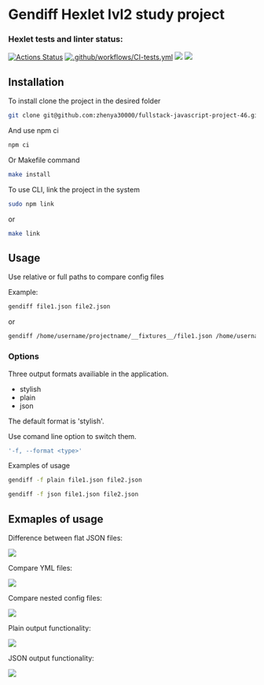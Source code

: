 # Gendiff Hexlet lvl2 study project

### Hexlet tests and linter status:
[![Actions Status](https://github.com/zhenya30000/fullstack-javascript-project-46/workflows/hexlet-check/badge.svg)](https://github.com/zhenya30000/fullstack-javascript-project-46/actions)
[![.github/workflows/CI-tests.yml](https://github.com/zhenya30000/fullstack-javascript-project-46/actions/workflows/CI-tests.yml/badge.svg)](https://github.com/zhenya30000/fullstack-javascript-project-46/actions/workflows/CI-tests.yml)
<a href="https://codeclimate.com/github/zhenya30000/fullstack-javascript-project-46/maintainability"><img src="https://api.codeclimate.com/v1/badges/efb541b8faa9a6d27aab/maintainability" /></a>
<a href="https://codeclimate.com/github/zhenya30000/fullstack-javascript-project-46/test_coverage"><img src="https://api.codeclimate.com/v1/badges/efb541b8faa9a6d27aab/test_coverage" /></a>

## Installation

To install clone the project in the desired folder
```sh
git clone git@github.com:zhenya30000/fullstack-javascript-project-46.git
```

And use npm ci
```sh
npm ci
```
Or Makefile command 
```sh
make install
```
To use CLI, link the project in the system
```sh
sudo npm link
```
or 
```sh
make link
```
## Usage 
Use relative or full paths to compare config files

Example:
```sh
gendiff file1.json file2.json
```
or 
```sh
gendiff /home/username/projectname/__fixtures__/file1.json /home/username/projectname/__fixtures__/file2.json
```
### Options

Three output formats availiable in the application. 

- stylish
- plain
- json

The default format is 'stylish'.

Use comand line option to switch them.

```sh
'-f, --format <type>'
```

Examples of usage

```sh
gendiff -f plain file1.json file2.json 

gendiff -f json file1.json file2.json 
```

## Exmaples of usage

Difference between flat JSON files:

<a href="https://asciinema.org/a/pJ9zQKBFQCHPk0b8FivcCQLGq" target="_blank"><img src="https://asciinema.org/a/pJ9zQKBFQCHPk0b8FivcCQLGq.svg" /></a>

Compare YML files:

<a href="https://asciinema.org/a/zNDQP6yOskWYWRqU388dOo4Qq" target="_blank"><img src="https://asciinema.org/a/zNDQP6yOskWYWRqU388dOo4Qq.svg" /></a>

Compare nested config files:

<a href="https://asciinema.org/a/MDspwdc2y3l5lph8K7VqZDtLh" target="_blank"><img src="https://asciinema.org/a/MDspwdc2y3l5lph8K7VqZDtLh.svg" /></a>

Plain output functionality:

<a href="https://asciinema.org/a/AIFpRtZX7Ql8bV5APrMMVhF32" target="_blank"><img src="https://asciinema.org/a/AIFpRtZX7Ql8bV5APrMMVhF32.svg" /></a>

JSON output functionality:

<a href="https://asciinema.org/a/PPl2rV4ibsfoviUvU9J3hmn1w" target="_blank"><img src="https://asciinema.org/a/PPl2rV4ibsfoviUvU9J3hmn1w.svg" /></a>